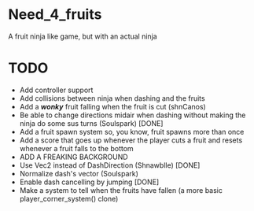 # Need_4_fruits
A fruit ninja like game, but with an actual ninja

# TODO
- Add controller support
- Add collisions between ninja when dashing and the fruits
- Add a _**wonky**_ fruit falling when the fruit is cut (shnCanos)
- Be able to change directions midair when dashing without making the ninja do some sus turns (Soulspark) [DONE]
- Add a fruit spawn system so, you know, fruit spawns more than once
- Add a score that goes up whenever the player cuts a fruit and resets whenever a fruit falls to the bottom
- ADD A FREAKING BACKGROUND
- Use Vec2 instead of DashDirection (Shnawblle)  [DONE]
- Normalize dash's vector (Soulspark)
- Enable dash cancelling by jumping [DONE]
- Make a system to tell when the fruits have fallen (a more basic player_corner_system() clone)
